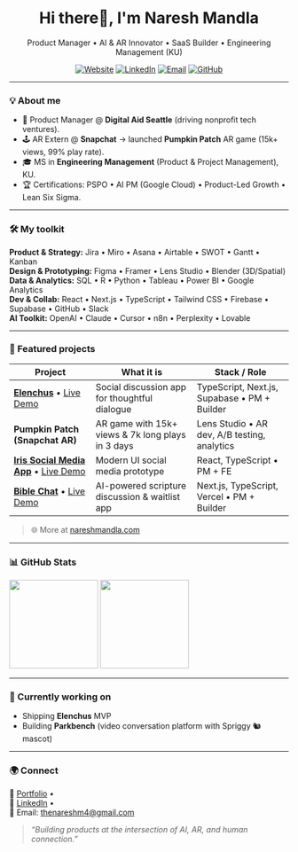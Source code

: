

<!--
**thenareshm/thenareshm** is a ✨ _special_ ✨ repository because its `README.md` (this file) appears on your GitHub profile.

Here are some ideas to get you started:

- 🔭 I’m currently working on ...
- 🌱 I’m currently learning ...
- 👯 I’m looking to collaborate on ...
- 🤔 I’m looking for help with ...
- 💬 Ask me about ...
- 📫 How to reach me: ...
- 😄 Pronouns: ...
- ⚡ Fun fact: ...
-->

<h1 align="center">Hi there👋,  I'm Naresh Mandla</h1>
<p align="center">
  Product Manager • AI & AR Innovator • SaaS Builder • Engineering Management (KU)
</p>

<p align="center">
  <a href="https://www.nareshmandla.com"><img alt="Website" src="https://img.shields.io/badge/Portfolio-nareshmandla.com-informational?logo=vercel"></a>
  <a href="https://www.linkedin.com/in/nareshmandla"><img alt="LinkedIn" src="https://img.shields.io/badge/LinkedIn-nareshmandla-blue?logo=linkedin"></a>
  <a href="mailto:thenareshm4@gmail.com"><img alt="Email" src="https://img.shields.io/badge/Email-thenareshm4%40gmail.com-red?logo=gmail"></a>
  <a href="https://github.com/thenareshm?tab=repositories"><img alt="GitHub" src="https://img.shields.io/badge/GitHub-thenareshm-black?logo=github"></a>
</p>

---

### 💡 About me
- 🚀 Product Manager @ **Digital Aid Seattle** (driving nonprofit tech ventures).  
- 🕹️ AR Extern @ **Snapchat** → launched **Pumpkin Patch** AR game (15k+ views, 99% play rate).  
- 🎓 MS in **Engineering Management** (Product & Project Management), KU.  
- 🏆 Certifications: PSPO • AI PM (Google Cloud) • Product-Led Growth • Lean Six Sigma.  

---

### 🛠️ My toolkit
**Product & Strategy:** Jira • Miro • Asana • Airtable • SWOT • Gantt • Kanban  
**Design & Prototyping:** Figma • Framer • Lens Studio • Blender (3D/Spatial)  
**Data & Analytics:** SQL • R • Python • Tableau • Power BI • Google Analytics  
**Dev & Collab:** React • Next.js • TypeScript • Tailwind CSS • Firebase • Supabase • GitHub • Slack  
**AI Toolkit:** OpenAI • Claude • Cursor • n8n • Perplexity • Lovable  

---

### 🚀 Featured projects
| Project | What it is | Stack / Role |
|---|---|---|
| **[Elenchus](https://github.com/thenareshm/elenchus)** • [Live Demo](https://www.elenchus.app/) | Social discussion app for thoughtful dialogue | TypeScript, Next.js, Supabase • PM + Builder |
| **Pumpkin Patch (Snapchat AR)** | AR game with 15k+ views & 7k long plays in 3 days | Lens Studio • AR dev, A/B testing, analytics |
| **[Iris Social Media App](https://github.com/thenareshm/iris-social-media-app)** • [Live Demo](https://iris-social-media-app.vercel.app/) | Modern UI social media prototype | React, TypeScript • PM + FE |
| **[Bible Chat](https://github.com/thenareshm/bible-chat-waitlist)** • [Live Demo](https://bible-chat-waitlist.vercel.app) | AI-powered scripture discussion & waitlist app | Next.js, TypeScript, Vercel • PM + Builder |

> 🌐 More at [nareshmandla.com](https://www.nareshmandla.com)

---

### 📊 GitHub Stats
<p>
  <img height="160" src="https://github-readme-stats.vercel.app/api?username=thenareshm&show_icons=true&theme=radical" />
  <img height="160" src="https://github-readme-stats.vercel.app/api/top-langs/?username=thenareshm&layout=compact&theme=radical" />
</p>

---

### 🌱 Currently working on
- Shipping **Elenchus** MVP  
- Building **Parkbench** (video conversation platform with Spriggy 🐿️ mascot)  

---

### 🌍 Connect
📌 [Portfolio](https://www.nareshmandla.com) •  
💼 [LinkedIn](https://www.linkedin.com/in/nareshmandla) •  
📧 Email: thenareshm4@gmail.com  

> *“Building products at the intersection of AI, AR, and human connection.”*
